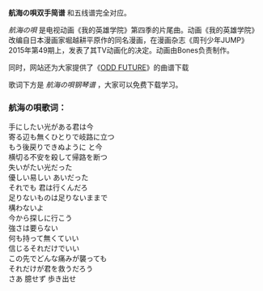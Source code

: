 

**航海の唄双手简谱** 和五线谱完全对应。

_航海の唄_
是电视动画《我的英雄学院》第四季的片尾曲。动画《我的英雄学院》改编自日本漫画家堀越耕平原作的同名漫画，在漫画杂志《周刊少年JUMP》2015年第49期上，发表了其TV动画化的决定。动画由Bones负责制作。

同时，网站还为大家提供了《[ODD FUTURE](Music-9095-ODD-FUTURE-我的英雄学院第三季OP.html "ODD
FUTURE")》的曲谱下载

歌词下方是 _航海の唄钢琴谱_ ，大家可以免费下载学习。

### 航海の唄歌词：

手にしたい光がある君は今  
寄る辺も無くひとりで岐路に立つ  
もう後戻りできぬように と今  
横切る不安を殺して帰路を断つ  
失いがたい光だった  
優しい易しい あいだった  
それでも 君は行くんだろ  
足りないものは足りないままで  
構わないよ  
今から探しに行こう  
強さは要らない  
何も持って無くていい  
信じるそれだけでいい  
この先でどんな痛みが襲っても  
それだけが君を救うだろう  
さあ 臆せず 歩き出せ

